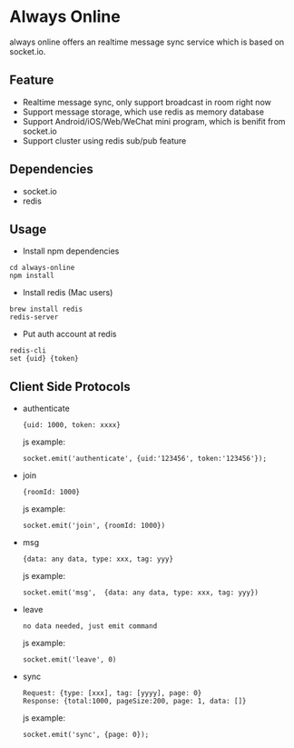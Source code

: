 # Always Online
always online offers an realtime message sync service which is based on socket.io.
## Feature
* Realtime message sync, only support broadcast in room right now
* Support message storage, which use redis as memory database
* Support Android/iOS/Web/WeChat mini program, which is benifit from socket.io
* Support cluster using redis sub/pub feature

## Dependencies
* socket.io
* redis

## Usage
* Install npm dependencies

```
cd always-online
npm install

```
* Install redis (Mac users)

```
brew install redis
redis-server
```
* Put auth account at redis

```
redis-cli
set {uid} {token}
```

## Client Side Protocols
* authenticate

	```
	{uid: 1000, token: xxxx}
	```
	js example:

	```
	socket.emit('authenticate', {uid:'123456', token:'123456'});
	```
* join

	```
	{roomId: 1000}
	```
	js example:

	```
	socket.emit('join', {roomId: 1000})
	```

* msg

	```
	{data: any data, type: xxx, tag: yyy}
	```
	js example:

	```
	socket.emit('msg', 	{data: any data, type: xxx, tag: yyy})
	```

* leave

	```
	no data needed, just emit command
	```
	js example:

	```
	socket.emit('leave', 0)
	```

* sync

	```
	Request: {type: [xxx], tag: [yyyy], page: 0}
	Response: {total:1000, pageSize:200, page: 1, data: []}
	```
	js example:

	```
	socket.emit('sync', {page: 0});
	```

